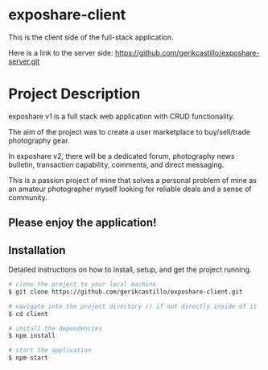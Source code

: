 # exposhare-client
This is the client side of the full-stack application. 

Here is a link to the server side: https://github.com/gerikcastillo/exposhare-server.git

# Project Description
exposhare v1 is a full stack web application with CRUD functionality. 

The aim of the project was to create a user marketplace to buy/sell/trade photography gear.


In exposhare v2, there will be a dedicated forum, photography news bulletin, transaction capability, comments, and direct messaging.

This is a passion project of mine that solves a personal problem of mine as an amateur photographer myself looking for reliable deals and a sense of community.

## Please enjoy the application!


## Installation

Detailed instructions on how to install, setup, and get the project running.

```bash
# clone the project to your local machine
$ git clone https://github.com/gerikcastillo/exposhare-client.git

# navigate into the project directory // if not directly inside of it
$ cd client

# install the dependencies
$ npm install 

# start the application 
$ npm start